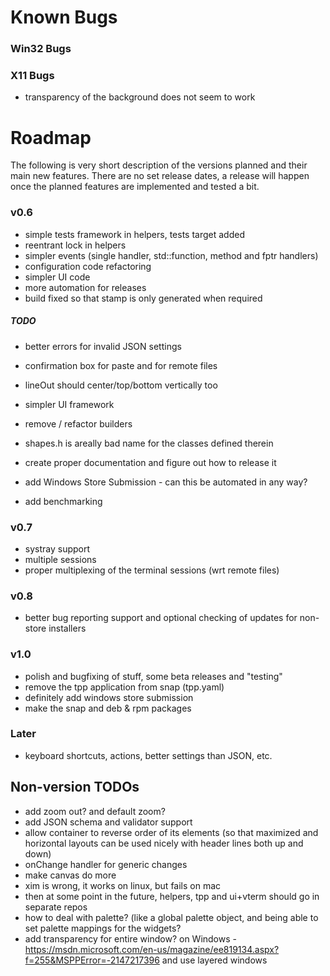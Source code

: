 ﻿# Known Bugs

### Win32 Bugs

### X11 Bugs

- transparency of the background does not seem to work

# Roadmap

The following is very short description of the versions planned and their main new features. There are no set release dates, a release will happen once the planned features are implemented and tested a bit.

### v0.6

- simple tests framework in helpers, tests target added
- reentrant lock in helpers
- simpler events (single handler, std::function, method and fptr handlers)
- configuration code refactoring
- simpler UI code
- more automation for releases
- build fixed so that stamp is only generated when required

##### TODO

- better errors for invalid JSON settings

- confirmation box for paste and for remote files
- lineOut should center/top/bottom vertically too

- simpler UI framework
- remove / refactor builders
- shapes.h is areally bad name for the classes defined therein

- create proper documentation and figure out how to release it
- add Windows Store Submission - can this be automated in any way? 
- add benchmarking

### v0.7

- systray support
- multiple sessions
- proper multiplexing of the terminal sessions (wrt remote files)

### v0.8

- better bug reporting support and optional checking of updates for non-store installers

### v1.0

- polish and bugfixing of stuff, some beta releases and "testing"
- remove the tpp application from snap (tpp.yaml)
- definitely add windows store submission
- make the snap and deb & rpm packages 

### Later

- keyboard shortcuts, actions, better settings than JSON, etc. 

## Non-version TODOs

- add zoom out? and default zoom? 
- add JSON schema and validator support
- allow container to reverse order of its elements (so that maximized and horizontal layouts can be used nicely with header lines both up and down)
- onChange handler for generic changes
- make canvas do more
- xim is wrong, it works on linux, but fails on mac
- then at some point in the future, helpers, tpp and ui+vterm should go in separate repos
- how to deal with palette? (like a global palette object, and being able to set palette mappings for the widgets? 
- add transparency for entire window? on Windows - https://msdn.microsoft.com/en-us/magazine/ee819134.aspx?f=255&MSPPError=-2147217396 and use layered windows




